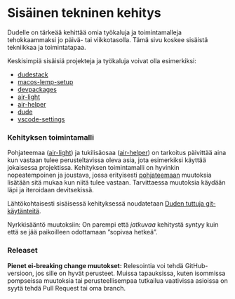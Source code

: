 # Sisäinen tekninen kehitys

Dudelle on tärkeää kehittää omia työkaluja ja toimintamalleja tehokkaammaksi jo päivä- tai viikkotasolla. Tämä sivu koskee sisäistä tekniikkaa ja toimintatapaa.

Keskisimpiä sisäisiä projekteja ja työkaluja voivat olla esimerkiksi:

* [dudestack](https://github.com/digitoimistodude/dudestack)
* [macos-lemp-setup](https://github.com/digitoimistodude/macos-lemp-setup)
* [devpackages](https://github.com/digitoimistodude/devpackages)
* [air-light](https://github.com/digitoimistodude/air-light)
* [air-helper](https://github.com/digitoimistodude/air-helper)
* [dude](https://github.com/digitoimistodude/dude)
* [vscode-settings](https://github.com/ronilaukkarinen/vscode-settings)

### Kehityksen toimintamalli

Pohjateemaa ([air-light](https://github.com/digitoimistodude/air-light)) ja tukilisäosaa ([air-helper](https://github.com/digitoimistodude/air-helper)) on tarkoitus päivittää aina kun vastaan tulee perusteltavissa oleva asia, jota esimerkiksi käyttää jokaisessa projektissa. Kehityksen toimintamalli on hyvinkin nopeatempoinen ja joustava, jossa erityisesti [pohjateemaan](https://github.com/digitoimistodude/air-light) muutoksia lisätään sitä mukaa kun niitä tulee vastaan. Tarvittaessa muutoksia käydään läpi ja iteroidaan devitsekissä.

Lähtökohtaisesti sisäisessä kehityksessä noudatetaan [Duden tuttuja git-käytänteitä](<.gitbook/assets/git open source>).

Nyrkkisääntö muutoksiin: On parempi että _jatkuvaa_ kehitystä syntyy kuin että se jää paikoilleen odottamaan ”sopivaa hetkeä”.

### Releaset

**Pienet ei-breaking change muutokset:** Relesointia voi tehdä GitHub-versioon, jos sille on hyvät perusteet. Muissa tapauksissa, kuten isommissa pompseissa muutoksia tai perusteellisempaa tutkailua vaativissa asioissa on syytä tehdä Pull Request tai oma branch.
